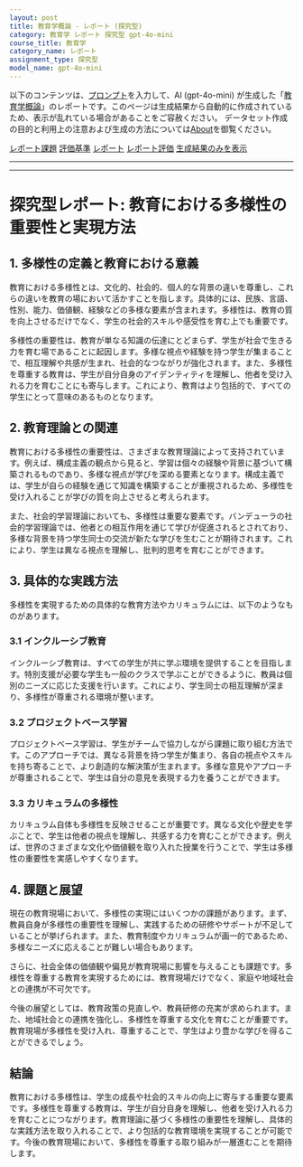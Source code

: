 ```yaml
---
layout: post
title: 教育学概論 - レポート (探究型)
category: 教育学 レポート 探究型 gpt-4o-mini
course_title: 教育学
category_name: レポート
assignment_type: 探究型
model_name: gpt-4o-mini
---
```


以下のコンテンツは、[プロンプト](http://127.0.0.1:8000/generated/教育学/gpt-4o-mini/prompt_レポート-探究型.md)を入力して、AI (gpt-4o-mini) が生成した「[教育学概論](/contents/教育学/)」のレポートです。このページは生成結果から自動的に作成されているため、表示が乱れている場合があることをご容赦ください。
データセット作成の目的と利用上の注意および生成の方法については[About](/About)を御覧ください。

[レポート課題](../レポート課題-探究型)
[評価基準](../評価基準-探究型)
[レポート](../レポート-探究型)
[レポート評価](../レポート評価-探究型)
[生成結果のみを表示](http://127.0.0.1:8000/generated/教育学/gpt-4o-mini/レポート-探究型.md)
  

***
***
  
# 探究型レポート: 教育における多様性の重要性と実現方法

## 1. 多様性の定義と教育における意義

教育における多様性とは、文化的、社会的、個人的な背景の違いを尊重し、これらの違いを教育の場において活かすことを指します。具体的には、民族、言語、性別、能力、価値観、経験などの多様な要素が含まれます。多様性は、教育の質を向上させるだけでなく、学生の社会的スキルや感受性を育む上でも重要です。

多様性の重要性は、教育が単なる知識の伝達にとどまらず、学生が社会で生きる力を育む場であることに起因します。多様な視点や経験を持つ学生が集まることで、相互理解や共感が生まれ、社会的なつながりが強化されます。また、多様性を尊重する教育は、学生が自分自身のアイデンティティを理解し、他者を受け入れる力を育むことにも寄与します。これにより、教育はより包括的で、すべての学生にとって意味のあるものとなります。

## 2. 教育理論との関連

教育における多様性の重要性は、さまざまな教育理論によって支持されています。例えば、構成主義の観点から見ると、学習は個々の経験や背景に基づいて構築されるものであり、多様な視点が学びを深める要素となります。構成主義では、学生が自らの経験を通じて知識を構築することが重視されるため、多様性を受け入れることが学びの質を向上させると考えられます。

また、社会的学習理論においても、多様性は重要な要素です。バンデューラの社会的学習理論では、他者との相互作用を通じて学びが促進されるとされており、多様な背景を持つ学生同士の交流が新たな学びを生むことが期待されます。これにより、学生は異なる視点を理解し、批判的思考を育むことができます。

## 3. 具体的な実践方法

多様性を実現するための具体的な教育方法やカリキュラムには、以下のようなものがあります。

### 3.1 インクルーシブ教育

インクルーシブ教育は、すべての学生が共に学ぶ環境を提供することを目指します。特別支援が必要な学生も一般のクラスで学ぶことができるように、教員は個別のニーズに応じた支援を行います。これにより、学生同士の相互理解が深まり、多様性が尊重される環境が整います。

### 3.2 プロジェクトベース学習

プロジェクトベース学習は、学生がチームで協力しながら課題に取り組む方法です。このアプローチでは、異なる背景を持つ学生が集まり、各自の視点やスキルを持ち寄ることで、より創造的な解決策が生まれます。多様な意見やアプローチが尊重されることで、学生は自分の意見を表現する力を養うことができます。

### 3.3 カリキュラムの多様性

カリキュラム自体も多様性を反映させることが重要です。異なる文化や歴史を学ぶことで、学生は他者の視点を理解し、共感する力を育むことができます。例えば、世界のさまざまな文化や価値観を取り入れた授業を行うことで、学生は多様性の重要性を実感しやすくなります。

## 4. 課題と展望

現在の教育現場において、多様性の実現にはいくつかの課題があります。まず、教員自身が多様性の重要性を理解し、実践するための研修やサポートが不足していることが挙げられます。また、教育制度やカリキュラムが画一的であるため、多様なニーズに応えることが難しい場合もあります。

さらに、社会全体の価値観や偏見が教育現場に影響を与えることも課題です。多様性を尊重する教育を実現するためには、教育現場だけでなく、家庭や地域社会との連携が不可欠です。

今後の展望としては、教育政策の見直しや、教員研修の充実が求められます。また、地域社会との連携を強化し、多様性を尊重する文化を育むことが重要です。教育現場が多様性を受け入れ、尊重することで、学生はより豊かな学びを得ることができるでしょう。

## 結論

教育における多様性は、学生の成長や社会的スキルの向上に寄与する重要な要素です。多様性を尊重する教育は、学生が自分自身を理解し、他者を受け入れる力を育むことにつながります。教育理論に基づく多様性の重要性を理解し、具体的な実践方法を取り入れることで、より包括的な教育環境を実現することが可能です。今後の教育現場において、多様性を尊重する取り組みが一層進むことを期待します。

